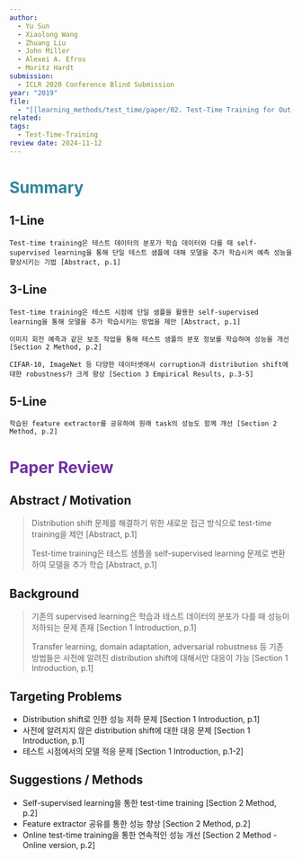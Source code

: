 ```yaml
---
author:
  - Yu Sun
  - Xiaolong Wang
  - Zhuang Liu
  - John Miller
  - Alexei A. Efros
  - Moritz Hardt
submission:
  - ICLR 2020 Conference Blind Submission
year: "2019"
file:
  - "[[learning_methods/test_time/paper/02. Test-Time Training for Out-of-Distribution Generalization.pdf|02. Test-Time Training for Out-of-Distribution Generalization]]"
related: 
tags:
  - Test-Time-Training
review date: 2024-11-12
---
```

# <font color="#31859b">Summary</font>

## 1-Line

```
Test-time training은 테스트 데이터의 분포가 학습 데이터와 다를 때 self-supervised learning을 통해 단일 테스트 샘플에 대해 모델을 추가 학습시켜 예측 성능을 향상시키는 기법 [Abstract, p.1]
```
## 3-Line

```
Test-time training은 테스트 시점에 단일 샘플을 활용한 self-supervised learning을 통해 모델을 추가 학습시키는 방법을 제안 [Abstract, p.1]
```

```
이미지 회전 예측과 같은 보조 작업을 통해 테스트 샘플의 분포 정보를 학습하여 성능을 개선 [Section 2 Method, p.2]
```

```
CIFAR-10, ImageNet 등 다양한 데이터셋에서 corruption과 distribution shift에 대한 robustness가 크게 향상 [Section 3 Empirical Results, p.3-5]
```
## 5-Line

```
학습된 feature extractor를 공유하여 원래 task의 성능도 함께 개선 [Section 2 Method, p.2]
```


# <font color="#7030a0">Paper Review</font>

## Abstract / Motivation

> Distribution shift 문제를 해결하기 위한 새로운 접근 방식으로 test-time training을 제안 [Abstract, p.1]
> 
> Test-time training은 테스트 샘플을 self-supervised learning 문제로 변환하여 모델을 추가 학습 [Abstract, p.1]

## Background

> 기존의 supervised learning은 학습과 테스트 데이터의 분포가 다를 때 성능이 저하되는 문제 존재 [Section 1 Introduction, p.1]
> 
> Transfer learning, domain adaptation, adversarial robustness 등 기존 방법들은 사전에 알려진 distribution shift에 대해서만 대응이 가능 [Section 1 Introduction, p.1]

## Targeting Problems

- Distribution shift로 인한 성능 저하 문제 [Section 1 Introduction, p.1]
- 사전에 알려지지 않은 distribution shift에 대한 대응 문제 [Section 1 Introduction, p.1]
- 테스트 시점에서의 모델 적응 문제 [Section 1 Introduction, p.1-2]

## Suggestions / Methods

- Self-supervised learning을 통한 test-time training [Section 2 Method, p.2]
- Feature extractor 공유를 통한 성능 향상 [Section 2 Method, p.2]
- Online test-time training을 통한 연속적인 성능 개선 [Section 2 Method - Online version, p.2]

